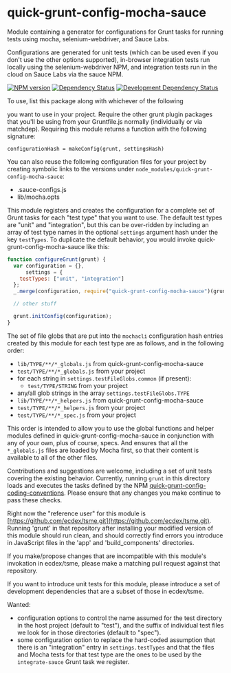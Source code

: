 # quick-grunt-config-mocha-sauce
Module containing a generator for configurations for Grunt tasks for running tests using mocha, selenium-webdriver, and Sauce Labs.

Configurations are generated for unit tests (which can be used even if you don't
use the other options supported), in-browser integration tests run locally
using the selenium-webdriver NPM, and integration tests run in the cloud on
Sauce Labs via the sauce NPM.

[![NPM version](http://badge.fury.io/js/quick-grunt-config-mocha-sauce.png)](https://npmjs.org/package/quick-grunt-config-mocha-sauce "View this project on NPM")
[![Dependency Status](https://david-dm.org/ecdex/quick-grunt-config-mocha-sauce.png?theme=shields.io)](https://david-dm.org/ecdex/quick-grunt-config-mocha-sauce)
[![Development Dependency Status](https://david-dm.org/ecdex/quick-grunt-config-mocha-sauce/dev-status.png?theme=shields.io)](https://david-dm.org/ecdex/quick-grunt-config-mocha-sauce#info=devDependencies)

To use, list this package along with whichever of the following

you want to use in your project.
Require the other grunt plugin packages that you'll be using from your Gruntfile.js
normally (individually or via matchdep).  Requiring this module returns
a function with the following signature:

`configurationHash = makeConfig(grunt, settingsHash)`

You can also reuse the following configuration files for your project by
creating symbolic links to the versions under `node_modules/quick-grunt-config-mocha-sauce`:
* .sauce-configs.js
* lib/mocha.opts


This module registers and creates the configuration for a complete set of
Grunt tasks for each "test type" that you want to use.  The default test
types are "unit" and "integration", but this can be over-ridden by including
an array of test type names in the optional `settings` argument hash under
the key `testTypes`.  To duplicate the default behavior, you would invoke
quick-grunt-config-mocha-sauce like this:

```JavaScript
function configureGrunt(grunt) {
  var configuration = {},
      settings = {
    testTypes: ["unit", "integration"]
  };
  _.merge(configuration, require("quick-grunt-config-mocha-sauce")(grunt, settings));

  // other stuff

  grunt.initConfig(configuration);
}
```

The set of file globs that are put into the `mochacli` configuration hash
entries created by this module for each test type are as follows, and in
the following order:
* `lib/TYPE/**/*_globals.js` from quick-grunt-config-mocha-sauce
* `test/TYPE/**/*_globals.js` from your project
* for each string in `settings.testFileGlobs.common` (if present):
    * `test/TYPE/STRING` from your project
* any/all glob strings in the array `settings.testFileGlobs.TYPE`
* `lib/TYPE/**/*_helpers.js` from quick-grunt-config-mocha-sauce
* `test/TYPE/**/*_helpers.js` from your project
* `test/TYPE/**/*_spec.js` from your project

This order is intended to allow you to use the global functions and helper
modules defined in quick-grunt-config-mocha-sauce in conjunction with
any of your own, plus of course, specs.  And ensures that all the
`*_globals.js` files are loaded by Mocha first, so that their content
is available to all of the other files.





Contributions and suggestions are welcome, including a set of unit tests
covering the existing behavior.  Currently, running `grunt` in this
directory loads and executes the tasks defined by the NPM
[quick-grunt-config-coding-conventions](https://github.com/ecdex/quick-grunt-config-coding-conventions).
Please ensure that any changes you make continue to pass these checks.

Right now the "reference user" for this module is
[https://github.com/ecdex/tsme.git](https://github.com/ecdex/tsme.git).
Running 'grunt' in that
repository after installing your modified version of this module should
run clean, and should correctly find errors you introduce in JavaScript
files in the 'app' and 'build_components' directories.

If you make/propose changes that are incompatible with this module's invokation
in ecdex/tsme, please make a matching pull request against that repository.

If you want to introduce unit tests for this module, please introduce a
set of development dependencies that are a subset of those in ecdex/tsme.

Wanted:
* configuration options to control the name assumed for the test
directory in the host project (default to "test"), and the suffix of
individual test files we look for in those directories (default to "spec").
* some configuration option to replace the hard-coded assumption that
there is an "integration" entry in `settings.testTypes` and that the
files and Mocha tests for that test type are the ones to be used by
the `integrate-sauce` Grunt task we register.
